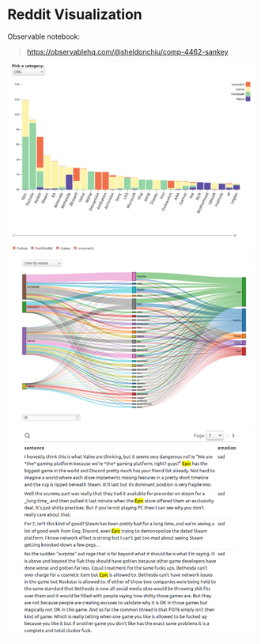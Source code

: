 # Reddit Visualization

  Observable notebook:
> https://observablehq.com/@sheldonchiu/comp-4462-sankey

<p float="left", padding='10'>
  <img src="./pictures/barChart.png" alt="System Structure"  width="500"/>
  <img src="./pictures/sankey.png" alt="Forest"  width="500">
  <img src="./pictures/text.png" width="500" />
</p>